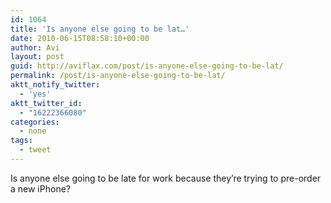 ```yaml
---
id: 1064
title: 'Is anyone else going to be lat…'
date: 2010-06-15T08:58:10+00:00
author: Avi
layout: post
guid: http://aviflax.com/post/is-anyone-else-going-to-be-lat/
permalink: /post/is-anyone-else-going-to-be-lat/
aktt_notify_twitter:
  - 'yes'
aktt_twitter_id:
  - "16222366080"
categories:
  - none
tags:
  - tweet
---
```

Is anyone else going to be late for work because they&#8217;re trying to pre-order a new iPhone?